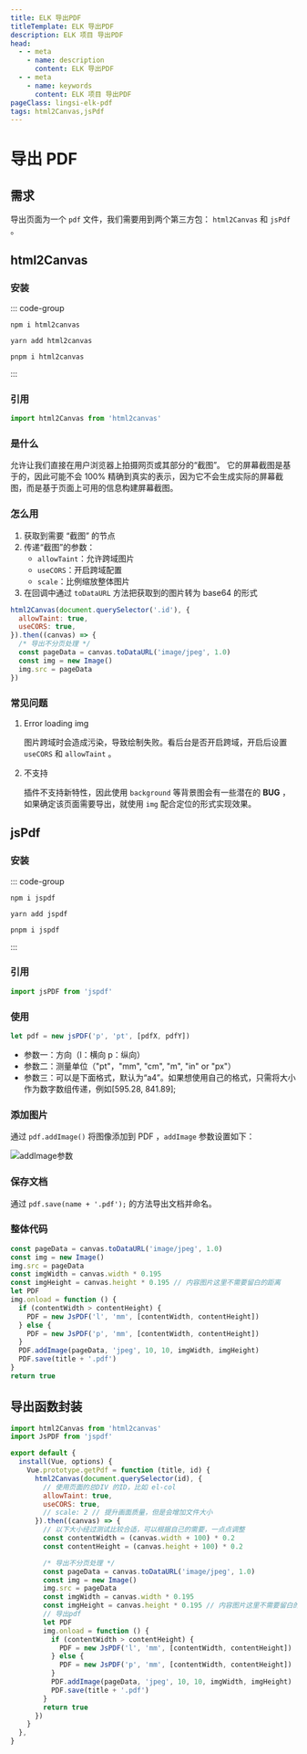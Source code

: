```yaml
---
title: ELK 导出PDF
titleTemplate: ELK 导出PDF
description: ELK 项目 导出PDF
head:
  - - meta
    - name: description
      content: ELK 导出PDF
  - - meta
    - name: keywords
      content: ELK 项目 导出PDF
pageClass: lingsi-elk-pdf
tags: html2Canvas,jsPdf
---
```


# 导出 PDF

## 需求

导出页面为一个 `pdf` 文件，我们需要用到两个第三方包： `html2Canvas` 和 `jsPdf` 。

## html2Canvas

### 安装

::: code-group

```shell [npm]
npm i html2canvas
```

```shell [yarn]
yarn add html2canvas
```

```shell [pnpm]
pnpm i html2canvas
```

:::

### 引用

```javascript
import html2Canvas from 'html2canvas'
```

### 是什么

允许让我们直接在用户浏览器上拍摄网页或其部分的“截图”。
它的屏幕截图是基于<word text="DOM" />的，因此可能不会 100% 精确到真实的表示，因为它不会生成实际的屏幕截图，而是基于页面上可用的信息构建屏幕截图。

### 怎么用

1. 获取到需要 “截图” 的<word text="DOM" />节点
2. 传递“截图”的参数：
   - `allowTaint`：允许跨域图片
   - `useCORS`：开启跨域配置
   - `scale`：比例缩放整体图片
3. 在回调中通过 `toDataURL` 方法把获取到的图片转为 base64 的形式

```javascript
html2Canvas(document.querySelector('.id'), {
  allowTaint: true,
  useCORS: true,
}).then((canvas) => {
  /* 导出不分页处理 */
  const pageData = canvas.toDataURL('image/jpeg', 1.0)
  const img = new Image()
  img.src = pageData
})
```

### 常见问题

1. Error loading img

   图片跨域时会造成污染，导致绘制失败。看后台是否开启跨域，开启后设置 `useCORS` 和 `allowTaint` 。

2. 不支持<word text="CSS3" />

   插件不支持<word text="CSS3" />新特性，因此使用 `background` 等背景图会有一些潜在的 **BUG** ，如果确定该页面需要导出，就使用 `img` 配合定位的形式实现效果。

## jsPdf

### 安装

::: code-group

```shell [npm]
npm i jspdf
```

```shell [yarn]
yarn add jspdf
```

```shell [pnpm]
pnpm i jspdf
```

:::

### 引用

```javascript
import jsPDF from 'jspdf'
```

### 使用

```javascript
let pdf = new jsPDF('p', 'pt', [pdfX, pdfY])
```

- 参数一：方向（l：横向 p：纵向）
- 参数二：测量单位（"pt"，"mm", "cm", "m", "in" or "px"）
- 参数三：可以是下面格式，默认为“a4”。如果想使用自己的格式，只需将大小作为数字数组传递，例如[595.28, 841.89];

### 添加图片

通过 `pdf.addImage()` 将图像添加到 PDF ，`addImage` 参数设置如下：

![addImage参数](https://pic1.imgdb.cn/item/67725714d0e0a243d4ec8bf1.png)

### 保存文档

通过 `pdf.save(name + '.pdf');` 的方法导出文档并命名。

### 整体代码

```javascript
const pageData = canvas.toDataURL('image/jpeg', 1.0)
const img = new Image()
img.src = pageData
const imgWidth = canvas.width * 0.195
const imgHeight = canvas.height * 0.195 // 内容图片这里不需要留白的距离
let PDF
img.onload = function () {
  if (contentWidth > contentHeight) {
    PDF = new JsPDF('l', 'mm', [contentWidth, contentHeight])
  } else {
    PDF = new JsPDF('p', 'mm', [contentWidth, contentHeight])
  }
  PDF.addImage(pageData, 'jpeg', 10, 10, imgWidth, imgHeight)
  PDF.save(title + '.pdf')
}
return true
```

## 导出函数封装

```javascript
import html2Canvas from 'html2canvas'
import JsPDF from 'jspdf'

export default {
  install(Vue, options) {
    Vue.prototype.getPdf = function (title, id) {
      html2Canvas(document.querySelector(id), {
        // 使用页面的总DIV 的ID，比如 el-col
        allowTaint: true,
        useCORS: true,
        // scale: 2 // 提升画面质量，但是会增加文件大小
      }).then((canvas) => {
        // 以下大小经过测试比较合适，可以根据自己的需要，一点点调整
        const contentWidth = (canvas.width + 100) * 0.2
        const contentHeight = (canvas.height + 100) * 0.2

        /* 导出不分页处理 */
        const pageData = canvas.toDataURL('image/jpeg', 1.0)
        const img = new Image()
        img.src = pageData
        const imgWidth = canvas.width * 0.195
        const imgHeight = canvas.height * 0.195 // 内容图片这里不需要留白的距离
        // 导出pdf
        let PDF
        img.onload = function () {
          if (contentWidth > contentHeight) {
            PDF = new JsPDF('l', 'mm', [contentWidth, contentHeight])
          } else {
            PDF = new JsPDF('p', 'mm', [contentWidth, contentHeight])
          }
          PDF.addImage(pageData, 'jpeg', 10, 10, imgWidth, imgHeight)
          PDF.save(title + '.pdf')
        }
        return true
      })
    }
  },
}
```
